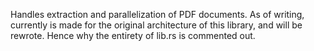 Handles extraction and parallelization of PDF documents.
As of writing, currently is made for the original architecture of this library, and will be rewrote.
Hence why the entirety of lib.rs is commented out.
